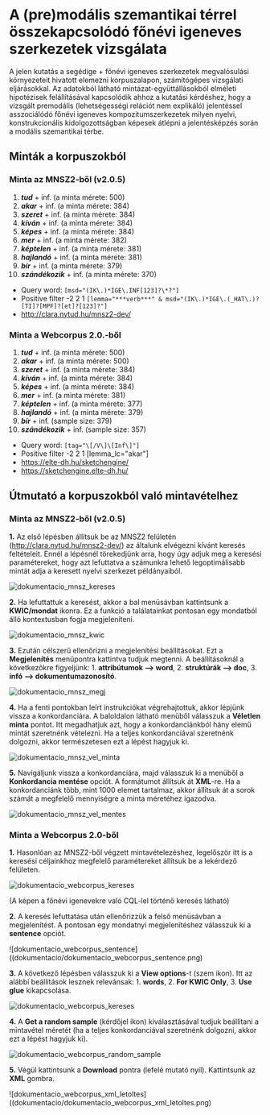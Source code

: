 # A (pre)modális szemantikai térrel összekapcsolódó főnévi igeneves szerkezetek vizsgálata
A jelen kutatás a segédige + főnévi igeneves szerkezetek megvalósulási környezeteit hivatott elemezni korpuszalapon, számítógépes vizsgálati eljárásokkal. Az adatokból látható mintázat-együttállásokból elméleti hipotézisek felállításával kapcsolódik ahhoz a kutatási kérdéshez, hogy a vizsgált premodális (lehetségességi relációt nem explikáló) jelentéssel asszociálódó főnévi igeneves kompozitumszerkezetek milyen nyelvi, konstrukcionális kidolgozottságban képesek átlépni a jelentésképzés során a modális szemantikai térbe. 

## Minták a korpuszokból
### Minta az MNSZ2-ből (v2.0.5)
1. ***tud*** + inf. (a minta mérete: 500)
2. ***akar*** + inf. (a minta mérete: 384)
3. ***szeret*** + inf. (a minta mérete: 384)
4. ***kíván*** + inf. (a minta mérete: 384)
5. ***képes*** + inf. (a minta mérete: 384)
6. ***mer*** + inf. (a minta mérete: 382)
7. ***képtelen*** + inf. (a minta mérete: 381)
8. ***hajlandó*** + inf. (a minta mérete: 381)
9. ***bír*** + inf. (a minta mérete: 379)
10. ***szándékozik*** + inf. (a minta mérete: 370)

-   Query    word: `[msd="(IK\.)*IGE\.INF[123]?\*?"]`
-   Positive filter    -2 2 1 `[lemma="***verb***" & msd="(IK\.)*IGE\.(_HAT\.)?[TI]?[MPF]?[et]?[123]?"]`
-   http://clara.nytud.hu/mnsz2-dev/

### Minta a Webcorpus 2.0.-ből
1. ***tud*** + inf. (a minta mérete: 500)
2. ***akar*** + inf. (a minta mérete: 500)
3. ***szeret*** + inf. (a minta mérete: 384)
4. ***kíván*** + inf. (a minta mérete: 384)
5. ***képes*** + inf. (a minta mérete: 384)
6. ***mer*** + inf. (a minta mérete: 381)
7. ***képtelen*** + inf. (a minta mérete: 377)
8. ***hajlandó*** + inf. (a minta mérete: 379)
9. ***bír*** + inf. (sample size: 379)
10. ***szándékozik*** + inf. (sample size: 357)

-   Query word: `[tag="\[/V\]\[Inf\]"]`
-   Positive filter -2 2 1 [lemma_lc="akar"]
-   https://elte-dh.hu/sketchengine/
-   https://sketchengine.elte-dh.hu/

## Útmutató a korpuszokból való mintavételhez
### Minta az MNSZ2-ből (v2.0.5)
**1.** Az első lépésben állítsuk be az MNSZ2 felületén (http://clara.nytud.hu/mnsz2-dev/) az általunk elvégezni kívánt keresés feltételeit. Ennél a lépésnél törekedjünk arra, hogy úgy adjuk meg a keresési paramétereket, hogy azt lefuttatva a számunkra lehető legoptimálisabb mintát adja a keresett nyelvi szerkezet példányaiból. 

![dokumentacio_mnsz_kereses](dokumentacio/dokumentacio_mnsz_kereses.png)

**2.** Ha lefuttattuk a keresést, akkor a bal menüsávban kattintsunk a **KWIC/mondat** ikonra. Ez a funkció a találatainkat pontosan egy mondatból álló kontextusban fogja megjeleníteni. 

![dokumentacio_mnsz_kwic](dokumentacio/dokumentacio_mnsz_kwic.png)

**3.** Ezután célszerű ellenőrizni a megjelenítési beállításokat. Ezt a **Megjelenítés** menüpontra kattintva tudjuk megtenni. A beállításoknál a következőkre figyeljünk: 1. **attribútumok --> word**, 2. **struktúrák --> doc**, 3. **infó --> dokumentumazonosító**. 

![dokumentacio_mnsz_megj](dokumentacio/dokumentacio_mnsz_megj.png)

**4.** Ha a fenti pontokban leírt instrukciókat végrehajtottuk, akkor lépjünk vissza a konkordanciára. A baloldalon látható menüből válasszuk a **Véletlen minta** pontot. Itt megadhatjuk azt, hogy a konkordanciánkból hány elemű mintát szeretnénk vételezni. Ha a teljes konkordanciával szeretnénk dolgozni, akkor természetesen ezt a lépést hagyjuk ki. 

![dokumentacio_mnsz_vel_minta](dokumentacio/dokumentacio_mnsz_vel_minta.png)

**5.** Navigáljunk vissza a konkordanciára, majd válasszuk ki a menüből a **Konkordancia mentése** opciót. A formátumot állítsuk át **XML**-re. Ha a konkordanciánk több, mint 1000 elemet tartalmaz, akkor állítsuk át a sorok számát a megfelelő mennyiségre a minta méretéhez igazodva. 

![dokumentacio_mnsz_vel_mentes](dokumentacio/dokumentacio_mnsz_vel_mentes.png)

### Minta a Webcorpus 2.0-ből
**1.** Hasonlóan az MNSZ2-ből végzett mintavételezéshez, legelőször itt is a keresési céljainkhoz megfelelő paramétereket állítsuk be a lekérdező felületen. 

![dokumentacio_webcorpus_kereses](dokumentacio/dokumentacio_webcorpus_kereses.png)

(A képen a főnévi igenevekre való CQL-lel történő keresés látható) 

**2.** A keresés lefuttatása után ellenőrizzük a felső menüsávban a megjelenítést. A pontosan egy mondatnyi megjelenítéshez válasszuk ki a **sentence** opciót. 

![dokumentacio_webcorpus_sentence]((dokumentacio/dokumentacio_webcorpus_sentence.png)

**3.** A következő lépésben válasszuk ki a **View options**-t (szem ikon). Itt az alábbi beállítások lesznek relevánsak: 1. **words**, 2. **For KWIC Only**, 3. **Use glue** kikapcsolása. 

![dokumentacio_webcorpus_kereses](dokumentacio/dokumentacio_webcorpus_glue_kikapcs.png)

**4.** A **Get a random sample** (kérdőjel ikon) kiválasztásával tudjuk beállítani a mintavétel méretét (ha a teljes konkordanciával szeretnénk dolgozni, akkor ezt a lépést hagyjuk ki). 

![dokumentacio_webcorpus_random_sample](dokumentacio/dokumentacio_webcorpus_random_sample.png)

**5.** Végül kattintsunk a **Download** pontra (lefelé mutató nyíl). Kattintsunk az **XML** gombra. 

![dokumentacio_webcorpus_xml_letoltes]((dokumentacio/dokumentacio_webcorpus_xml_letoltes.png)








